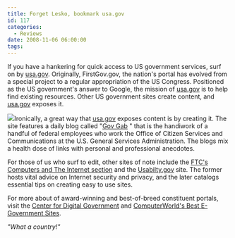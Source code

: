 ```yaml
---
title: Forget Lesko, bookmark usa.gov
id: 117
categories:
  - Reviews
date: 2008-11-06 06:00:00
tags:
---
```


If you have a hankering for quick access to US government services, surf on by [usa.gov](http://www.usa.gov/ "usa.gov"). Originally, FirstGov.gov, the nation's portal has evolved from a special project to a regular appropriation of the US Congress. Positioned as the US government's answer to Google, the mission of [usa.gov](http://www.usa.gov/ "usa.gov") is to help find existing resources. Other US government sites create content, and [usa.gov](http://www.usa.gov/ "usa.gov") exposes it.

[![](https://tedhusted.files.wordpress.com/2008/11/dbb3d-usa-gov.jpg)](http://usa.gov/)Ironically, a great way that [usa.gov](http://usa.gov/ "usa.gov") exposes content is by creating it. The site features a daily blog called "[Gov Gab](http://blog.usa.gov/roller/govgab/ "Gov Gab") " that is the handiwork of a handful of federal employees who work the Office of Citizen Services and Communications at the U.S. General Services Administration. The blogs mix a health dose of links with personal and professional anecdotes.

For those of us who surf to edit, other sites of note include the [FTC's Computers and The Internet section](http://ftc.gov/bcp/menus/consumer/tech.shtm "FTC") and the [Usabilty.gov](http://usabilty.gov/ "Usabilty.gov") site. The former hosts vital advice on Internet security and privacy, and the later catalogs essential tips on creating easy to use sites.

For more about of award-winning and best-of-breed constituent portals, visit the [Center for Digital Government](http://www.govtech.com/dc/surveys/cities/89/2007 "Center for Digital Government") and [ComputerWorld's Best E-Government Sites](http://www.computerworld.com/action/article.do?command=viewArticleBasic&amp;articleId=9005371 "ComputerWorld").

_"What a country!"_